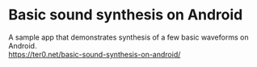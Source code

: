 Basic sound synthesis on Android
=============
A sample app that demonstrates synthesis of a few basic waveforms on Android.  
https://ter0.net/basic-sound-synthesis-on-android/
